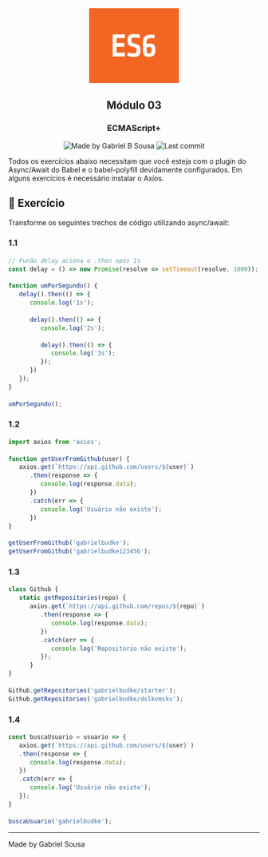 <div align="center">
   <img src="../../../../../.github/images/es6.png" width="180px" height="150px">   
</div>

<h2 align="center">
  Módulo 03
</h2>

<h3 align="center">
   ECMAScript+
</h3>

<p align="center" >    
  <img alt="Made by Gabriel B Sousa" src="https://img.shields.io/static/v1?label=made%20by&message=Gabriel%20Sousa&color=202024&style=flat-square">  

  <img alt="Last commit" src="https://img.shields.io/github/last-commit/gabrielbudke/starter?color=202024&style=flat-square">
</p>

<p>
   Todos os exercícios abaixo necessitam que você esteja com o plugin do Async/Await do Babel e o 
   babel-polyfill devidamente configurados. Em alguns exercícios é necessário instalar o Axios.
</p>

## :pencil: Exercício

Transforme os seguintes trechos de código utilizando async/await:

### 1.1

```javascript
// Funão delay aciona o .then após 1s
const delay = () => new Promise(resolve => setTimeout(resolve, 1000));

function umPorSegundo() {
   delay().then(() => {
      console.log('1s');
      
      delay().then(() => {
         console.log('2s');
         
         delay().then(() => {
            console.log('3s');
         });
      })
   });
}

umPorSegundo();
```
### 1.2

```javascript
import axios from 'axios';

function getUserFromGithub(user) {
   axios.get(`https://api.github.com/users/${user}`)
      .then(response => {
         console.log(response.data);
      })
      .catch(err => {
         console.log('Usuário não existe');
      })
}

getUserFromGithub('gabrielbudke');
getUserFromGithub('gabrielbudke123456');
```
### 1.3

```javascript
class Github {
   static getRepositories(repo) {
      axios.get(`https://api.github.com/repos/${repo}`)
         .then(response => {
            console.log(response.data);
         })
         .catch(err => {
            console.log('Repositório não existe');
         });
      }
}

Github.getRepositories('gabrielbudke/starter');
Github.getRepositories('gabrielbudke/dslkvmskv');
```
### 1.4

```javascript
const buscaUsuario = usuario => {
   axios.get(`https://api.github.com/users/${user}`)
   .then(response => {
      console.log(response.data);
   })
   .catch(err => {
      console.log('Usuário não existe');
   });
}

buscaUsuario('gabrielbudke');
```
---
Made by Gabriel Sousa